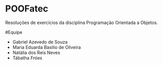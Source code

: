 # POOFatec

Resoluções de exercícios da disciplina Programação Orientada a Objetos.

#Equipe
- Gabriel Azevedo de Souza
- Maria Eduarda Basilio de Oliveira
- Natália dos Reis Neves
- Tábatha Fróes
